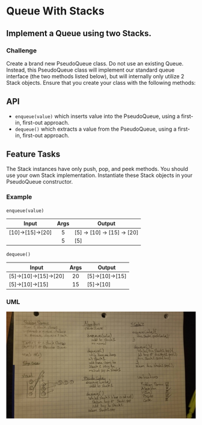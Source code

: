 # Queue With Stacks
## Implement a Queue using two Stacks.

### Challenge
Create a brand new PseudoQueue class. Do not use an existing Queue. Instead, this PseudoQueue class will implement our standard queue interface (the two methods listed below), but will internally only utilize 2 Stack objects. Ensure that you create your class with the following methods:

## API
* `enqueue(value)` which inserts value into the PseudoQueue, using a first-in, first-out approach.
* `dequeue()` which extracts a value from the PseudoQueue, using a first-in, first-out approach.

## Feature Tasks
The Stack instances have only push, pop, and peek methods. You should use your own Stack implementation. Instantiate these Stack objects in your PseudoQueue constructor.

### Example
`enqueue(value)`

|Input           |Args |Output                      |
|----------------|:---:|----------------------------|
|[10]->[15]->[20]|	5	 | [5] -> [10] -> [15] -> [20]|
|                |  5  |[5]                         |


`dequeue()`

|Input|Args |Output|
|---|:-:|---|
|[5]->[10]->[15]->[20]|20|[5]->[10]->[15] |
|[5]->[10]->[15]|15|[5]->[10]|

### UML
![](./assets/qwStacks.jpg)